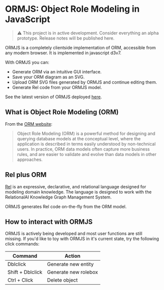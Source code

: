 # ORMJS: Object Role Modeling in JavaScript

> :warning: This project is in active development. Consider everything an alpha prototype. Release notes will be published here.

ORMJS is a completely clientside implementation of ORM, accessible from any modern browser. It is implemented in javascript d3v7.

With ORMJS you can:
- Generate ORM via an intuitive GUI interface.
- Save your ORM diagram as an SVG.
- Upload ORM SVG files generated by ORMJS and continue editing them.
- Generate Rel code from your ORMJS model.

See the latest version of ORMJS deployed [here](https://crhunt.github.io/ormjs/).

## What is Object Role Modeling (ORM)

From the [ORM website](http://www.orm.net/):

> Object Role Modeling (ORM) is a powerful method for designing and querying database models at the conceptual level, where the application is described in terms easily understood by non-technical users. In practice, ORM data models often capture more business rules, and are easier to validate and evolve than data models in other approaches.

## Rel plus ORM

[Rel](https://docs.relational.ai/getting-started/rel/overview/) is an expressive, declarative, and relational language designed for modeling domain knowledge. The language is designed to work with the RelationalAI Knowledge Graph Management System. 

ORMJS generates Rel code on-the-fly from the ORM model.

## How to interact with ORMJS

ORMJS is actively being developed and most user functions are still missing. If you'd like to toy with ORMJS in it's current state, try the following click commands:

| Command | Action |
|---------|--------|
|Dblclick | Generate new entity |
|Shift + Dblclick | Generate new rolebox |
|Ctrl + Click | Delete object |